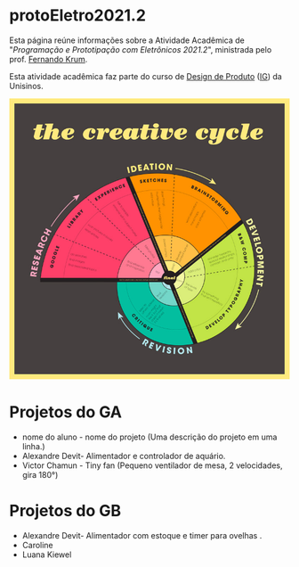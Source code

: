 # protoEletro2021.2

Esta página reúne informações sobre a Atividade Acadêmica de "_Programação e Prototipação com Eletrônicos 2021.2_", ministrada pelo prof. [Fernando Krum](http://www.ferkrum.com). 

Esta atividade acadêmica faz parte do curso de [Design de Produto](https://www.unisinos.br/vestibular/curso/jogos-digitais/porto-alegre)  ([IG](https://www.instagram.com/jogosdigitaisunisinos/)) da Unisinos. 



![texto alternativo](/01.jpg "meu deus")



# Projetos do GA
* nome do aluno - nome do projeto (Uma descrição do projeto em uma linha.)
* Alexandre Devit- Alimentador e controlador de aquário.
* Victor Chamun - Tiny fan (Pequeno ventilador de mesa, 2 velocidades, gira 180°)


# Projetos do GB

* Alexandre Devit- Alimentador com estoque e timer para ovelhas .
* Caroline
* Luana Kiewel


